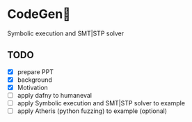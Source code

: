 # CodeGen📖
Symbolic execution and SMT|STP solver
## TODO
- [x] prepare PPT
 - [x] background
 - [x] Motivation
- [ ] apply dafny to humaneval
- [ ] apply Symbolic execution and SMT|STP solver to example
- [ ] apply Atheris (python fuzzing) to example (optional)
